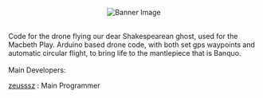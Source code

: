 <p align="center">
  <img src="https://github.com/user-attachments/assets/aad5207f-f0f1-41be-9692-d2e3ad17454b" alt="Banner Image" />
</p>
<br>
Code for the drone flying our dear Shakespearean ghost, used for the Macbeth Play.
Arduino based drone code, with both set gps waypoints and automatic circular flight, to bring life to the mantlepiece that is Banquo.
<br>
<br>
Main Developers:

[zeusssz](https://github.com/zeusssz) : Main Programmer
